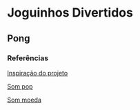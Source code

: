 # Joguinhos Divertidos

## Pong

### Referências

[Inspiração do projeto](https://www.youtube.com/watch?v=XGf2GcyHPhc&t=19452s&ab_channel=freeCodeCamp.org)

[Som pop](https://freesound.org/people/Vilkas_Sound/sounds/463395/)

[Som moeda](https://freesound.org/people/ProjectsU012/sounds/341695/)